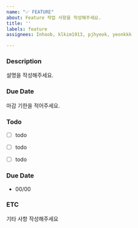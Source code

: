 ```yaml
---
name: "✅ FEATURE"
about: Feature 작업 사항을 작성해주세요.
title: ''
labels: feature
assignees: Inhoob, klkim1913, pjhyeok, yeonkkk

---
```


### Description
설명을 작성해주세요.


### Due Date
마감 기한을 적어주세요.


### Todo
- [ ] todo
- [ ] todo
- [ ] todo


### Due Date
- 00/00

### ETC
기타 사항 작성해주세요
